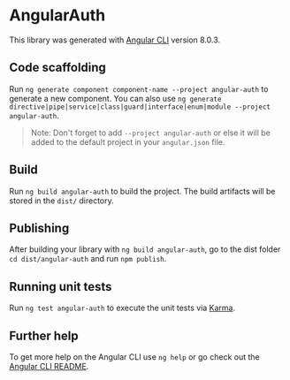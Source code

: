 # AngularAuth

This library was generated with [Angular CLI](https://github.com/angular/angular-cli) version 8.0.3.

## Code scaffolding

Run `ng generate component component-name --project angular-auth` to generate a new component. You can also use `ng generate directive|pipe|service|class|guard|interface|enum|module --project angular-auth`.
> Note: Don't forget to add `--project angular-auth` or else it will be added to the default project in your `angular.json` file. 

## Build

Run `ng build angular-auth` to build the project. The build artifacts will be stored in the `dist/` directory.

## Publishing

After building your library with `ng build angular-auth`, go to the dist folder `cd dist/angular-auth` and run `npm publish`.

## Running unit tests

Run `ng test angular-auth` to execute the unit tests via [Karma](https://karma-runner.github.io).

## Further help

To get more help on the Angular CLI use `ng help` or go check out the [Angular CLI README](https://github.com/angular/angular-cli/blob/master/README.md).
